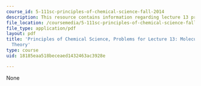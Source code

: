 ```yaml
---
course_id: 5-111sc-principles-of-chemical-science-fall-2014
description: This resource contains information regarding lecture 13 problem.
file_location: /coursemedia/5-111sc-principles-of-chemical-science-fall-2014/18185eaa518beceaed1432463ac3928e_MIT5_111F14_Lec13Prob.pdf
file_type: application/pdf
layout: pdf
title: 'Principles of Chemical Science, Problems for Lecture 13: Molecular Orbital
  Theory'
type: course
uid: 18185eaa518beceaed1432463ac3928e

---
```

None